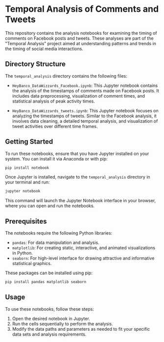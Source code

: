 
# Temporal Analysis of Comments and Tweets

This repository contains the analysis notebooks for examining the timing of comments on Facebook posts and tweets. These analyses are part of the "Temporal Analysis" project aimed at understanding patterns and trends in the timing of social media interactions.

## Directory Structure

The `temporal_analysis` directory contains the following files:

- `HeyBanco_DataWizzards_Facebook.ipynb`: This Jupyter notebook contains the analysis of the timestamps of comments made on Facebook posts. It includes data preprocessing, visualization of comment times, and statistical analysis of peak activity times.

- `HeyBanco_DataWizzards_tweets.ipynb`: This Jupyter notebook focuses on analyzing the timestamps of tweets. Similar to the Facebook analysis, it involves data cleaning, a detailed temporal analysis, and visualization of tweet activities over different time frames.

## Getting Started

To run these notebooks, ensure that you have Jupyter installed on your system. You can install it via Anaconda or with pip:

```bash
pip install notebook
```

Once Jupyter is installed, navigate to the `temporal_analysis` directory in your terminal and run:

```bash
jupyter notebook
```

This command will launch the Jupyter Notebook interface in your browser, where you can open and run the notebooks.

## Prerequisites

The notebooks require the following Python libraries:

- `pandas`: For data manipulation and analysis.
- `matplotlib`: For creating static, interactive, and animated visualizations in Python.
- `seaborn`: For high-level interface for drawing attractive and informative statistical graphics.

These packages can be installed using pip:

```bash
pip install pandas matplotlib seaborn
```

## Usage

To use these notebooks, follow these steps:

1. Open the desired notebook in Jupyter.
2. Run the cells sequentially to perform the analysis.
3. Modify the data paths and parameters as needed to fit your specific data sets and analysis requirements.
